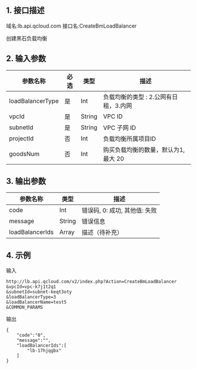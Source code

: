 ## 1. 接口描述
域名:lb.api.qcloud.com
接口名:CreateBmLoadBalancer

创建黑石负载均衡

## 2. 输入参数
| 参数名称 | 必选  | 类型 | 描述 |
|---------|---------|---------|---------|
| loadBalancerType | 是 | Int | 负载均衡的类型 : 2.公网有日租，3.内网|
| vpcId | 是 | String | VPC ID|
| subnetId | 是 | String | VPC 子网 ID|
| projectId | 否 | Int | 负载均衡所属项目ID|
| goodsNum | 否 | Int | 购买负载均衡的数量，默认为1, 最大 20|


## 3. 输出参数
| 参数名称 | 类型 | 描述 |
|---------|---------|---------|
| code | Int | 错误码, 0: 成功, 其他值: 失败|
| message | String | 错误信息|
| loadBalancerIds | Array | 描述（待补充） |


## 4. 示例
输入
```
http://lb.api.qcloud.com/v2/index.php?Action=CreateBmLoadBalancer
&vpcId=vpc-k7j1t2q1
&subnetId=subnet-keqt3oty
&loadBalancerType=3
&loadBalancerName=test5
&COMMON_PARAMS
```
输出
```
{
    "code":"0",
    "message":"",
    "loadBalancerIds":[
        "lb-17hjqgbx"
    ]
}
```

